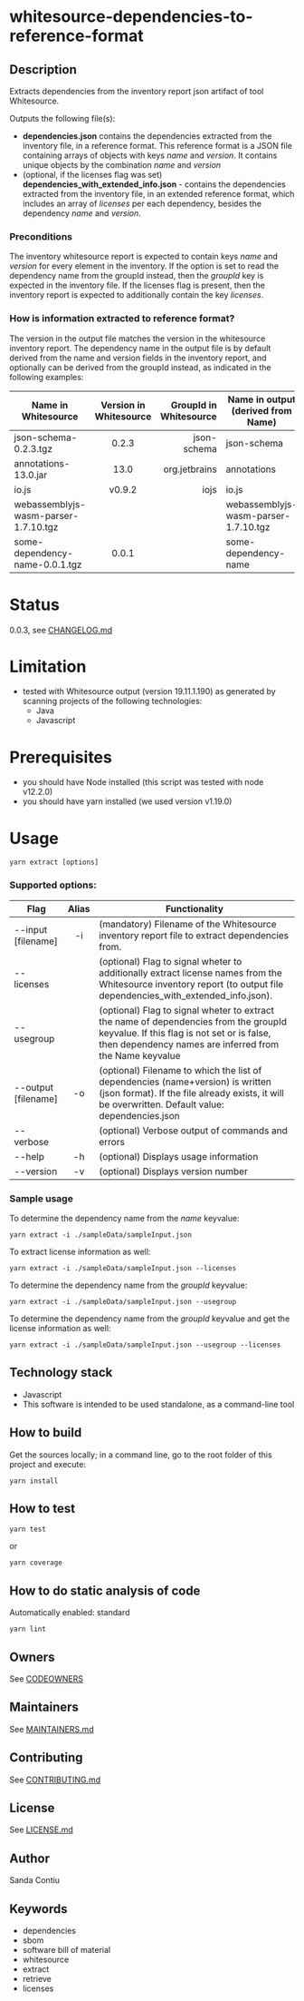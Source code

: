 # whitesource-dependencies-to-reference-format
## Description
Extracts dependencies from the inventory report json artifact of tool Whitesource.

Outputs the following file(s): 
  - __dependencies.json__ contains the dependencies extracted from the inventory file, in a reference format. This reference format is a JSON file containing arrays of objects with keys _name_ and _version_. It contains unique objects by the combination _name_ and _version_
  - (optional, if the licenses flag was set) __dependencies_with_extended_info.json__ - contains the dependencies extracted from the inventory file, in an extended reference format, which includes an array of _licenses_ per each dependency, besides the dependency _name_ and _version_.

### Preconditions
The  inventory whitesource report is expected to contain keys _name_ and _version_ for every element in the inventory. If the option is set to read the dependency name from the groupId instead, then the _groupId_ key is expected in the inventory file.
If the licenses flag is present, then the inventory report is expected to additionally contain the key _licenses_.

### How is information extracted to reference format?
The version in the output file matches the version in the whitesource inventory report. The dependency name in the output file is by default derived from the name and version fields in the inventory report, and optionally can be derived from the groupId instead, as indicated in the following examples:

| Name in Whitesource                  | Version in Whitesource | GroupId in Whitesource | Name in output (derived from Name)   | Name in output (derived from GroupId)| Version in output   
| -------------------------------------|:----------------------:|-----------------------:|--------------------------------------|:-------------------------------------|:------------------
| json-schema-0.2.3.tgz                | 0.2.3                  | json-schema            | json-schema                          | json-schema                          | 0.2.3
| annotations-13.0.jar                 | 13.0                   | org.jetbrains          | annotations                          | org.jetbrains                        | 13.0 
| io.js                                | v0.9.2                 | iojs                   | io.js                                | iojs                                 | v0.9.2
| webassemblyjs-wasm-parser-1.7.10.tgz |                        |                        | webassemblyjs-wasm-parser-1.7.10.tgz | webassemblyjs-wasm-parser-1.7.10.tgz |
| some-dependency-name-0.0.1.tgz       | 0.0.1                  |                        | some-dependency-name                 | some-dependency-name                 | 0.0.1

# Status
0.0.3, see [CHANGELOG.md](./CHANGELOG.md)

# Limitation
- tested with Whitesource output (version 19.11.1.190) as generated by scanning projects of the following technologies: 
  - Java
  - Javascript

# Prerequisites
- you should have Node installed (this script was tested with node v12.2.0)
- you should have yarn installed (we used version v1.19.0)

# Usage
```
yarn extract [options]
```

### Supported options:

| Flag                 | Alias | Functionality
| ---------------------|:-----:| -------------------------------------
| --input [filename]   |  -i   | (mandatory) Filename of the Whitesource inventory report file to extract dependencies from.
| --licenses           |       | (optional) Flag to signal wheter to additionally extract license names from the Whitesource inventory report (to output file dependencies_with_extended_info.json).
| --usegroup           |       | (optional) Flag to signal wheter to extract the name of dependencies from the groupId keyvalue. If this flag is not set or is false, then dependency names are inferred from the Name keyvalue
| --output [filename]  |  -o   | (optional) Filename to which the list of dependencies (name+version) is written (json format). If the file already exists, it will be overwritten. Default value: dependencies.json
| --verbose            |       | (optional) Verbose output of commands and errors
| --help               | -h    | (optional) Displays usage information
| --version            | -v    | (optional) Displays version number



### Sample usage
To determine the dependency name from the _name_ keyvalue:
```
yarn extract -i ./sampleData/sampleInput.json
```
To extract license information as well: 
```
yarn extract -i ./sampleData/sampleInput.json --licenses
```
To determine the dependency name from the _groupId_ keyvalue: 
```
yarn extract -i ./sampleData/sampleInput.json --usegroup
```
To determine the dependency name from the _groupId_ keyvalue and get the license information as well: 
```
yarn extract -i ./sampleData/sampleInput.json --usegroup --licenses
```
## Technology stack
- Javascript
- This software is intended to be used standalone, as a command-line tool

## How to build
Get the sources locally; in a command line, go to the root folder of this project and execute:
```
yarn install
```
## How to test
```
yarn test
```
or 
```
yarn coverage
```

## How to do static analysis of code
Automatically enabled: standard
```
yarn lint
```

## Owners
See [CODEOWNERS](./CODEOWNERS)

## Maintainers
See [MAINTAINERS.md](./MAINTAINERS.md)

## Contributing
See [CONTRIBUTING.md](./CONTRIBUTING.md)

## License
See [LICENSE.md](./LICENSE.md)

## Author
Sanda Contiu

## Keywords
  - dependencies
  - sbom
  - software bill of material
  - whitesource
  - extract
  - retrieve
  - licenses